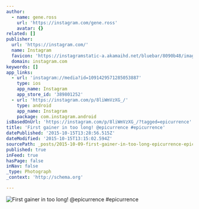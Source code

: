 ```yaml
---
author:
  - name: gene.ross
    url: 'https://instagram.com/gene.ross'
    avatar: {}
related: []
publisher:
  url: 'https://instagram.com/'
  name: Instagram
  favicon: 'https://instagramstatic-a.akamaihd.net/bluebar/8090b48/images/ico/favicon.ico'
  domain: instagram.com
keywords: []
app_links:
  - url: 'instagram://media?id=1091429571285053887'
    type: ios
    app_name: Instagram
    app_store_id: '389801252'
  - url: 'https://instagram.com/p/8liWmVzXG_/'
    type: android
    app_name: Instagram
    package: com.instagram.android
isBasedOnUrl: 'https://instagram.com/p/8liWmVzXG_/?tagged=epicurrence'
title: 'First gainer in too long! @epicurrence #epicurrence'
datePublished: '2015-10-15T13:28:56.515Z'
dateModified: '2015-10-15T13:15:02.594Z'
sourcePath: _posts/2015-10-09-first-gainer-in-too-long-epicurrence-epicurrence.md
published: true
inFeed: true
hasPage: false
inNav: false
_type: Photograph
_context: 'http://schema.org'

---
```

![First gainer in too long&excl; &commat;epicurrence &num;epicurrence](https://scontent.cdninstagram.com/hphotos-xfa1/t51.2885-15/e15/12142061_1002379449821400_1611940708_n.jpg)